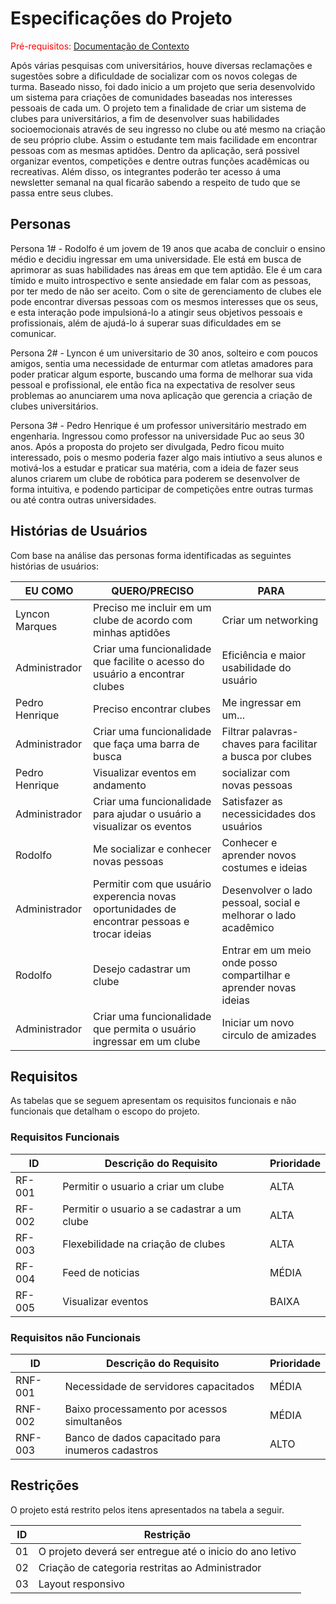# Especificações do Projeto

<span style="color:red">Pré-requisitos: <a href="1-Documentação de Contexto.md"> Documentação de Contexto</a></span>

Após várias pesquisas com universitários, houve diversas reclamações e sugestões sobre a dificuldade de socializar com os novos colegas de turma. Baseado nisso, foi dado inicio a um projeto que seria desenvolvido um sistema para criações de comunidades baseadas nos interesses pessoais de cada um. 
O projeto tem a finalidade de criar um sistema de clubes para universitários, a fim de desenvolver suas habilidades socioemocionais através de seu ingresso no clube ou até mesmo na criação de seu próprio clube. Assim o estudante tem mais facilidade em encontrar pessoas com as mesmas aptidões. Dentro da aplicação, será possivel organizar eventos, competições e dentre outras funções acadêmicas ou recreativas. Além disso, os integrantes poderão ter acesso á uma newsletter semanal na qual ficarão sabendo a respeito de tudo que se passa entre seus clubes. 

## Personas

Persona 1# - Rodolfo é um jovem de 19 anos que acaba de concluir o ensino médio e decidiu ingressar em uma universidade. Ele está em busca de aprimorar as suas habilidades nas áreas em que tem aptidão. Ele é um cara tímido e muito introspectivo e sente ansiedade em falar com as pessoas, por ter medo de não ser aceito.
Com o site de gerenciamento de clubes ele pode encontrar diversas pessoas com os mesmos interesses que os seus, e esta interação pode impulsioná-lo a atingir seus objetivos pessoais e profissionais, além de ajudá-lo á superar suas dificuldades em se comunicar. 

Persona 2# - Lyncon é um universitario de 30 anos, solteiro e com poucos amigos, sentia uma necessidade de enturmar com atletas amadores para poder praticar algum esporte, buscando uma forma de melhorar sua vida pessoal e profissional, ele então fica na expectativa de resolver seus problemas ao anunciarem uma nova
aplicação que gerencia a criação de clubes universitários.

Persona 3# - Pedro Henrique é um professor universitário mestrado em engenharia. Ingressou como professor na universidade Puc ao seus 30 anos.
Após a proposta do projeto ser divulgada, Pedro ficou muito interessado, pois o mesmo poderia fazer algo mais intiutivo a seus alunos e motivá-los a 
estudar e praticar sua matéria, com a ideia de fazer seus alunos criarem um clube de robótica para poderem se desenvolver de forma intuitiva, e podendo participar
de competições entre outras turmas ou até contra outras universidades.



## Histórias de Usuários

Com base na análise das personas forma identificadas as seguintes histórias de usuários:

|EU COMO | QUERO/PRECISO  |PARA                 |
|--------------------|------------------------------------|----------------------------------------|
| Lyncon Marques | Preciso me incluir em um clube de acordo com minhas aptidões                                                             | Criar um networking               |
|Administrador       | Criar uma funcionalidade que facilite o acesso do usuário a encontrar clubes                 | Eficiência e maior usabilidade do usuário 
|Pedro Henrique   | Preciso encontrar clubes                                                             | Me ingressar em um...              |
|Administrador       | Criar uma funcionalidade que faça uma barra de busca                | Filtrar palavras-chaves para facilitar a busca por clubes |
|Pedro Henrique   |Visualizar eventos em andamento                                                           | socializar com novas pessoas             |
|Administrador       | Criar uma funcionalidade para ajudar o usuário a visualizar os eventos             | Satisfazer as necessicidades dos usuários |
|Rodolfo  | Me socializar e conhecer novas pessoas           | Conhecer e aprender novos costumes e ideias               |
|Administrador       | Permitir com que usuário experencia novas oportunidades de encontrar pessoas e trocar ideias                 | Desenvolver o lado pessoal, social e melhorar o lado acadêmico |
|Rodolfo  | Desejo cadastrar um clube           | Entrar em um meio onde posso compartilhar e aprender novas ideias                |
|Administrador| Criar uma funcionalidade que permita o usuário ingressar em um clube| Iniciar um novo circulo de amizades |


## Requisitos

As tabelas que se seguem apresentam os requisitos funcionais e não funcionais que detalham o escopo do projeto.

### Requisitos Funcionais

|ID    | Descrição do Requisito  | Prioridade |
|------|-----------------------------------------|----|
|RF-001| Permitir o usuario a criar um clube | ALTA | 
|RF-002| Permitir o usuario a se cadastrar a um clube  | ALTA |
|RF-003| Flexebilidade na criação de clubes | ALTA |
|RF-004| Feed de noticias | MÉDIA |
|RF-005| Visualizar eventos | BAIXA |


### Requisitos não Funcionais

|ID     | Descrição do Requisito  |Prioridade |
|-------|-------------------------|----|
|RNF-001| Necessidade de servidores capacitados  | MÉDIA | 
|RNF-002| Baixo processamento por acessos simultanêos |  MÉDIA |
|RNF-003| Banco de dados capacitado para inumeros cadastros | ALTO |


## Restrições

O projeto está restrito pelos itens apresentados na tabela a seguir.

|ID| Restrição                                             |
|--|-------------------------------------------------------|
|01| O projeto deverá ser entregue até o inicio do ano letivo |
|02| Criação de categoria restritas ao Administrador        |
|03| Layout responsivo |


